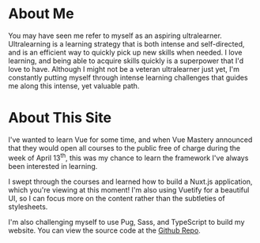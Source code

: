 # About Me

You may have seen me refer to myself as an aspiring ultralearner. Ultralearning is a learning strategy that is both intense and self-directed, and is an efficient way to quickly pick up new skills when needed. I love learning, and being able to acquire skills quickly is a superpower that I'd love to have. Although I might not be a veteran ultralearner just yet, I'm constantly putting myself through intense learning challenges that guides me along this intense, yet valuable path.

# About This Site

I've wanted to learn Vue for some time, and when Vue Mastery announced that they would open all courses to the public free of charge during the week of April 13<sup>th</sup>, this was my chance to learn the framework I've always been interested in learning.

I swept through the courses and learned how to build a Nuxt.js application, which you're viewing at this moment! I'm also using Vuetify for a beautiful UI, so I can focus more on the content rather than the subtleties of stylesheets.

I'm also challenging myself to use Pug, Sass, and TypeScript to build my website. You can view the source code at the [Github Repo](https://github.com/leonzalion/website).
